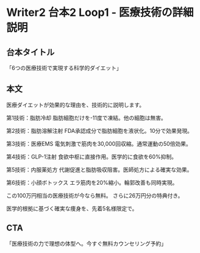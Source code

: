 # Writer2 台本2 Loop1 - 医療技術の詳細説明

## 台本タイトル
「6つの医療技術で実現する科学的ダイエット」

## 本文

医療ダイエットが効果的な理由を、技術的に説明します。

第1技術：脂肪冷却
脂肪細胞だけを-11度で凍結。他の細胞は無害。

第2技術：脂肪溶解注射
FDA承認成分で脂肪細胞を液状化。10分で効果発現。

第3技術：医療EMS
電気刺激で筋肉を30,000回収縮。通常運動の50倍効果。

第4技術：GLP-1注射
食欲中枢に直接作用。医学的に食欲を60%抑制。

第5技術：内服薬処方
代謝促進と脂肪吸収阻害。医師処方による確実な効果。

第6技術：小顔ボトックス
エラ筋肉を20%縮小。輪郭改善も同時実現。

この100万円相当の医療技術が今なら無料。
さらに26万円分の特典付き。

医学的根拠に基づく確実な痩身を、先着5名様限定で。

## CTA
「医療技術の力で理想の体型へ。今すぐ無料カウンセリング予約」